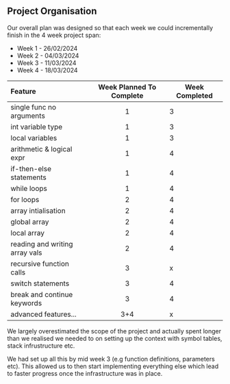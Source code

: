 ## Project Organisation ##

Our overall plan was designed so that each week we could incrementally finish in the 4 week project span:

- Week 1 - 26/02/2024
- Week 2 - 04/03/2024
- Week 3 - 11/03/2024
- Week 4 - 18/03/2024

| Feature                        | Week Planned To Complete | Week Completed |
| :-------                       | :----------------------: | -------------- |
|  single func no arguments      |             1            |      3         |
|   int variable type            |             1            |      3         |
|   local variables              |             1            |      3         |
| arithmetic & logical expr      |             1            |      4         |
| if-then-else statements        |             1            |      4         |
|      while loops               |             1            |      4         |
|      for loops                 |             2            |      4         |
|  array intialisation           |             2            |      4         |
|     global array               |             2            |      4         |
|     local array                |             2            |      4         |
| reading and writing array vals |             2            |      4         |
| recursive function calls       |             3            |      x         |
|    switch statements           |             3            |      4         |
|  break and continue keywords   |             3            |      4         |
|  advanced features...          |            3+4           |      x         |

We largely overestimated the scope of the project and actually spent longer than we realised we needed to on setting up the context with symbol tables, stack infrustructure etc.

We had set up all this by mid week 3 (e.g function definitions, parameters etc). This allowed us to then start implementing everything else which lead to faster progress once the infrastructure was in place.
